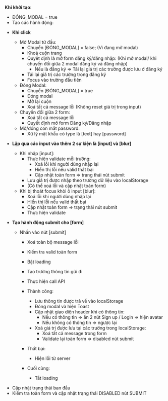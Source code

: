 **Khi khởi tạo**:

-   ĐÓNG_MODAL = true
-   Tạo các hành động:

*   **Khi click**
    -   Mở Modal từ đầu:
        -   Chuyển [ĐÓNG_MODAL] = false; (Vì đang mở modal)
        -   Khoá cuộn trang
        -   Quyết định là mở form đăng ký/đăng nhập: (Khi mở modal/ khi chuyển đổi giữa 2 modal đăng ký và đăng nhập)
            -   Nếu là đăng ký => Tải lại giá trị các trường được lưu ở đăng ký
        -   Tải lại giá trị các trường trong đăng ký
        -   Focus vào trường đầu tiên
    -   Đóng Modal:
        -   Chuyển [ĐÓNG_MODAL] = true
        -   Đóng modal
        -   Mở lại cuộn
        -   Xoá tất cả message lỗi (Không reset giá trị trong input)
    -   Chuyển đổi giữa 2 form:
        -   Xoá tất cả message lỗi
        -   Quyết định mở form Đăng ký/Đăng nhập
    -   Mở/đóng con mắt password:
        -   Xử lý mật khẩu có type là [text] hay [password]
*   **Lặp qua các input vào thêm 2 sự kiện là [input] và [blur]**
    -   Khi nhập [input]:
        -   Thực hiện validate mỗi trường:
            -   Xoá lỗi khi người dùng nhập lại
            -   Hiển thị lỗi nếu valid thất bại
            -   Cập nhật toàn form => trạng thái nút submit
        -   Lưu giá trị được nhập theo trường dữ liệu vào localStorage
        -   (Có thể xoá lỗi và cập nhật toàn form)
    -   Khi bị thoát focus khỏi ô input [blur]:
        -   Xoá lỗi khi người dùng nhập lại
        -   Hiển thị lỗi nếu valid thất bại
        -   Cập nhật toàn form => trạng thái nút submit
        -   Thực hiện validate
*   **Tạo hành động submit cho [form]**

    -   Nhấn vào nút [submit]

        -   Xoá toàn bộ message lỗi
        -   Kiểm tra valid toàn form
        -   Bật loading
        -   Tạo trường thông tin gửi đi
        -   Thực hiện call API
        -   Thành công:

            -   Lưu thông tin được trả về vào localStorage
            -   Đóng modal và hiện Toast
            -   Cập nhật giao diện header khi có thông tin:
                -   Nếu có thông tin => ẩn 2 nút Sign up / Login => hiện avatar
                -   Nếu không có thông tin => ngược lại
            -   Xoá giá trị được lưu tại các trường trong localStorage:
                -   Xoá tất cả message trong form
                -   Validate lại toàn form => disabled nút submit

        -   Thất bại:
            -   Hiện lỗi từ server
        -   Cuối cùng:
            -   Tắt loading

-   Cập nhật trạng thái ban đầu
-   Kiểm tra toàn form và cập nhật trạng thái DISABLED nút SUBMIT
